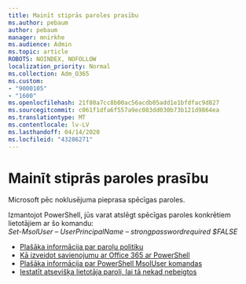 ```yaml
---
title: Mainīt stiprās paroles prasību
ms.author: pebaum
author: pebaum
manager: mnirkhe
ms.audience: Admin
ms.topic: article
ROBOTS: NOINDEX, NOFOLLOW
localization_priority: Normal
ms.collection: Adm_O365
ms.custom:
- "9000105"
- "1600"
ms.openlocfilehash: 21f80a7cc8b00ac56acdb05add1e1bfdfac9d827
ms.sourcegitcommit: c061f1dfa6f557a9ec083dd030b73b121d9864ea
ms.translationtype: MT
ms.contentlocale: lv-LV
ms.lasthandoff: 04/14/2020
ms.locfileid: "43286271"
---
```

# <a name="change-strong-password-requirement"></a>Mainīt stiprās paroles prasību

Microsoft pēc noklusējuma pieprasa spēcīgas paroles. 

Izmantojot PowerShell, jūs varat atslēgt spēcīgas paroles konkrētiem lietotājiem ar šo komandu:<br>
*Set-MsolUser – UserPrincipalName <UserPrincipalName> – strongpasswordrequired $FALSE*

- [Plašāka informācija par paroļu politiku](https://docs.microsoft.com/azure/active-directory/authentication/concept-sspr-policy#password-policies-that-only-apply-to-cloud-user-accounts)
- [Kā izveidot savienojumu ar Office 365 ar PowerShell](https://docs.microsoft.com/office365/enterprise/powershell/connect-to-office-365-powershell#connect-with-the-microsoft-azure-active-directory-module-for-windows-powershell)
- [Plašāka informācija par PowerShell MsolUser komandas](https://docs.microsoft.com/powershell/module/msonline/set-msoluser?view=azureadps-1.0)
- [Iestatīt atsevišķa lietotāja paroli, lai tā nekad nebeigtos](https://docs.microsoft.com/microsoft-365/admin/add-users/set-password-to-never-expire)
